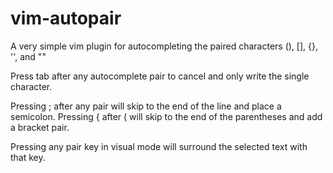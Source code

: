 # vim-autopair
A very simple vim plugin for autocompleting the paired characters (), [], {}, '', and ""

Press tab after any autocomplete pair to cancel and only write the single character. 

Pressing ; after any pair will skip to the end of the line and place a semicolon. Pressing 
{ after ( will skip to the end of the parentheses and add a bracket pair.

Pressing any pair key in visual mode will surround the selected text with that key.
